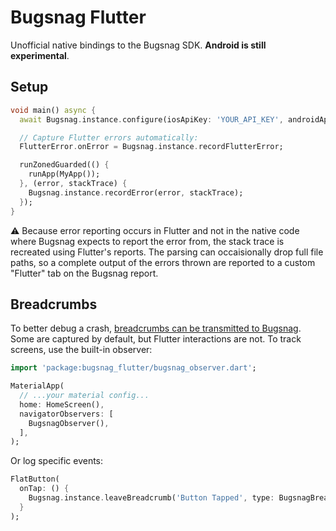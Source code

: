 # Bugsnag Flutter

Unofficial native bindings to the Bugsnag SDK. **Android is still experimental**.

## Setup

```dart
void main() async {
  await Bugsnag.instance.configure(iosApiKey: 'YOUR_API_KEY', androidApiKey: 'YOUR_API_KEY', releaseStage: 'production');

  // Capture Flutter errors automatically:
  FlutterError.onError = Bugsnag.instance.recordFlutterError;

  runZonedGuarded(() {
    runApp(MyApp());
  }, (error, stackTrace) {
    Bugsnag.instance.recordError(error, stackTrace);
  });
}
```

:warning: Because error reporting occurs in Flutter and not in the native code where Bugsnag expects to report the error from, the stack trace is recreated using Flutter's reports. The parsing can occaisionally drop full file paths, so a complete output of the errors thrown are reported to a custom "Flutter" tab on the Bugsnag report.

## Breadcrumbs

To better debug a crash, [breadcrumbs can be transmitted to Bugsnag](https://docs.bugsnag.com/platforms/ios/customizing-breadcrumbs/). Some are captured by default, but Flutter interactions are not. To track screens, use the built-in observer:

```dart
import 'package:bugsnag_flutter/bugsnag_observer.dart';

MaterialApp(
  // ...your material config...
  home: HomeScreen(),
  navigatorObservers: [
    BugsnagObserver(),
  ],
);
```

Or log specific events:

```dart
FlatButton(
  onTap: () {
    Bugsnag.instance.leaveBreadcrumb('Button Tapped', type: BugsnagBreadcrumb.user);
  }
);
```
